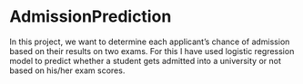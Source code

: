 # AdmissionPrediction
In this project, we want to determine each applicant’s chance of admission based on their results on two exams. For this I have used logistic regression model to predict whether a student gets admitted into a university or not based on his/her exam scores.
